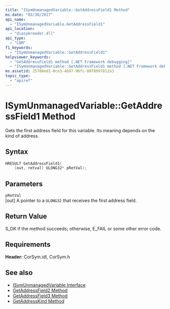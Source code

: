 ```yaml
---
title: "ISymUnmanagedVariable::GetAddressField1 Method"
ms.date: "03/30/2017"
api_name: 
  - "ISymUnmanagedVariable.GetAddressField1"
api_location: 
  - "diasymreader.dll"
api_type: 
  - "COM"
f1_keywords: 
  - "ISymUnmanagedVariable::GetAddressField1"
helpviewer_keywords: 
  - "GetAddressField1 method [.NET Framework debugging]"
  - "ISymUnmanagedVariable::GetAddressField1 method [.NET Framework debugging]"
ms.assetid: 25788ed1-0ce3-4b97-96fc-88f8997812a3
topic_type: 
  - "apiref"
---
```

# ISymUnmanagedVariable::GetAddressField1 Method
Gets the first address field for this variable. Its meaning depends on the kind of address.  
  
## Syntax  
  
```cpp  
HRESULT GetAddressField1(  
    [out, retval] ULONG32* pRetVal);  
```  
  
## Parameters  
 `pRetVal`  
 [out] A pointer to a `ULONG32` that receives the first address field.  
  
## Return Value  
 S_OK if the method succeeds; otherwise, E_FAIL or some other error code.  
  
## Requirements  
 **Header:** CorSym.idl, CorSym.h  
  
## See also

- [ISymUnmanagedVariable Interface](../../../../docs/framework/unmanaged-api/diagnostics/isymunmanagedvariable-interface.md)
- [GetAddressField2 Method](../../../../docs/framework/unmanaged-api/diagnostics/isymunmanagedvariable-getaddressfield2-method.md)
- [GetAddressField3 Method](../../../../docs/framework/unmanaged-api/diagnostics/isymunmanagedvariable-getaddressfield3-method.md)
- [GetAddressKind Method](../../../../docs/framework/unmanaged-api/diagnostics/isymunmanagedvariable-getaddresskind-method.md)
